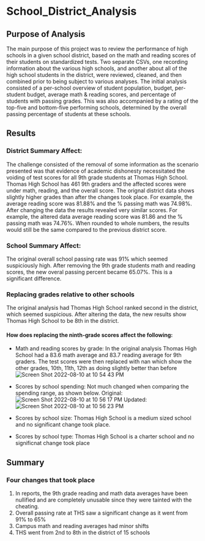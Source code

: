 # School_District_Analysis
## Purpose of Analysis
The main purpose of this project was to review the performance of high schools in a given school district, based on the math and reading scores of their students on standardized tests. Two separate CSVs, one recording information about the various high schools, and another about all of the high school students in the district, were reviewed, cleaned, and then combined prior to being subject to various analyses.
The initial analysis consisted of a per-school overview of student population, budget, per-student budget, average math & reading scores, and percentage of students with passing grades. This was also accompanied by a rating of the top-five and bottom-five performing schools, determined by the overall passing percentage of students at these schools.
## Results
### District Summary Affect:
The challenge consisted of the removal of some information as the scenario presented was that evidence of academic dishonesty necessitated the voiding of test scores for all 9th grade students at Thomas High School. Thomas High School has 461 9th graders and the affected scores were under math, reading, and the overall score. The orignal district data shows slightly higher grades than after the changes took place. For example, the average reading score was 81.88% and the % passing math was 74.98%. After changing the data the results revealed very similar scores. For example, the altered data average reading score was 81.86 and the % passing math was 74.76%. When rounded to whole numbers, the results would still be the same compared to the previous district score.
### School Summary Affect:
The original overall school passing rate was 91% which seemed suspiciously high. After removing the 9th grade students math and reading scores, the new overal passing percent became 65.07%. This is a significant difference.
### Replacing grades relative to other schools
The original analysis had Thomas High School ranked second in the district, which seemed suspicious. After altering the data, the new results show Thomas High School to be 8th in the district.
#### How does replacing the ninth-grade scores affect the following:
- Math and reading scores by grade: In the original analysis Thomas High School had a 83.6 math average and 83.7 reading average for 9th graders. The test scores were then replaced with nan which show the other grades, 10th, 11th, 12th as doing slightly better than before
![Screen Shot 2022-08-10 at 10 54 43 PM](https://user-images.githubusercontent.com/106174279/184066996-d1cb76eb-1656-4ef3-a2f0-71d33e213c64.png)

- Scores by school spending: Not much changed when comparing the spending range, as shown below.
Original:
![Screen Shot 2022-08-10 at 10 56 17 PM](https://user-images.githubusercontent.com/106174279/184067140-04c87faf-6f93-4d59-a987-9b11c4d0ac98.png)
Updated:
![Screen Shot 2022-08-10 at 10 56 23 PM](https://user-images.githubusercontent.com/106174279/184067155-faaec9da-00ee-42fd-95a1-9b7580218b5e.png)

- Scores by school size: Thomas High School is a medium sized school and no significant change took place.
- Scores by school type: Thomas High School is a charter school and no significnat change took place
## Summary
### Four changes that took place
1. In reports, the 9th grade reading and math data averages have been nullified and are completely unusable since they were tainted with the cheating.
2. Overall passing rate at THS saw a significant change as it went from 91% to 65%
3. Campus math and reading averages had minor shifts
4. THS went from 2nd to 8th in the district of 15 schools
